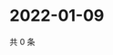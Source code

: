 # 2022-01-09

共 0 条

<!-- BEGIN WEIBO -->
<!-- 最后更新时间 Sun Jan 09 2022 17:00:47 GMT+0800 (China Standard Time) -->

<!-- END WEIBO -->
